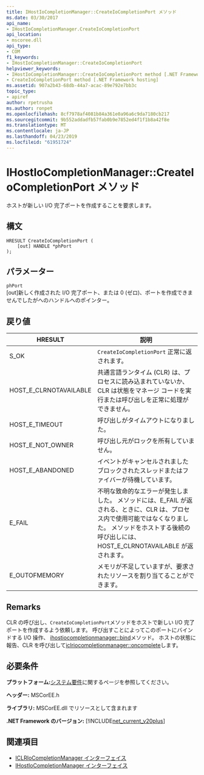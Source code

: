 ```yaml
---
title: IHostIoCompletionManager::CreateIoCompletionPort メソッド
ms.date: 03/30/2017
api_name:
- IHostIoCompletionManager.CreateIoCompletionPort
api_location:
- mscoree.dll
api_type:
- COM
f1_keywords:
- IHostIoCompletionManager::CreateIoCompletionPort
helpviewer_keywords:
- IHostIoCompletionManager::CreateIoCompletionPort method [.NET Framework hosting]
- CreateIoCompletionPort method [.NET Framework hosting]
ms.assetid: 907a2b43-68db-44a7-acac-89e792e7bb3c
topic_type:
- apiref
author: rpetrusha
ms.author: ronpet
ms.openlocfilehash: 8cf7978af4081b84a361e0a96a6c9da7180cb217
ms.sourcegitcommit: 9b552addadfb57fab0b9e7852ed4f1f1b8a42f8e
ms.translationtype: MT
ms.contentlocale: ja-JP
ms.lasthandoff: 04/23/2019
ms.locfileid: "61951724"
---
```

# <a name="ihostiocompletionmanagercreateiocompletionport-method"></a>IHostIoCompletionManager::CreateIoCompletionPort メソッド
ホストが新しい I/O 完了ポートを作成することを要求します。  
  
## <a name="syntax"></a>構文  
  
```  
HRESULT CreateIoCompletionPort (  
    [out] HANDLE *phPort  
);  
```  
  
## <a name="parameters"></a>パラメーター  
 `phPort`  
 [out]新しく作成された I/O 完了ポート、または 0 (ゼロ)、ポートを作成できませんでしたがへのハンドルへのポインター。  
  
## <a name="return-value"></a>戻り値  
  
|HRESULT|説明|  
|-------------|-----------------|  
|S_OK|`CreateIoCompletionPort` 正常に返されます。|  
|HOST_E_CLRNOTAVAILABLE|共通言語ランタイム (CLR) は、プロセスに読み込まれていないか、CLR は状態をマネージ コードを実行または呼び出しを正常に処理ができません。|  
|HOST_E_TIMEOUT|呼び出しがタイムアウトになりました。|  
|HOST_E_NOT_OWNER|呼び出し元がロックを所有していません。|  
|HOST_E_ABANDONED|イベントがキャンセルされましたブロックされたスレッドまたはファイバーが待機しています。|  
|E_FAIL|不明な致命的なエラーが発生しました。 メソッドには、E_FAIL が返される、ときに、CLR は、プロセス内で使用可能ではなくなりました。 メソッドをホストする後続の呼び出しには、HOST_E_CLRNOTAVAILABLE が返されます。|  
|E_OUTOFMEMORY|メモリが不足していますが、要求されたリソースを割り当てることができます。|  
  
## <a name="remarks"></a>Remarks  
 CLR の呼び出し、`CreateIoCompletionPort`メソッドをホストで新しい I/O 完了ポートを作成するよう依頼します。 呼び出すことによってこのポートにバインドする I/O 操作、 [ihostiocompletionmanager::bind](../../../../docs/framework/unmanaged-api/hosting/ihostiocompletionmanager-bind-method.md)メソッド。 ホストの状態に報告、CLR を呼び出して[iclriocompletionmanager::oncomplete](../../../../docs/framework/unmanaged-api/hosting/iclriocompletionmanager-oncomplete-method.md)します。  
  
## <a name="requirements"></a>必要条件  
 **プラットフォーム:**[システム要件](../../../../docs/framework/get-started/system-requirements.md)に関するページを参照してください。  
  
 **ヘッダー:** MSCorEE.h  
  
 **ライブラリ:** MSCorEE.dll でリソースとして含まれます  
  
 **.NET Framework のバージョン:** [!INCLUDE[net_current_v20plus](../../../../includes/net-current-v20plus-md.md)]  
  
## <a name="see-also"></a>関連項目

- [ICLRIoCompletionManager インターフェイス](../../../../docs/framework/unmanaged-api/hosting/iclriocompletionmanager-interface.md)
- [IHostIoCompletionManager インターフェイス](../../../../docs/framework/unmanaged-api/hosting/ihostiocompletionmanager-interface.md)
